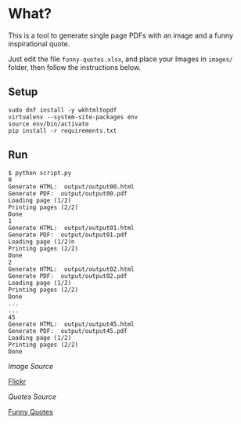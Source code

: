 # What?

This is a tool to generate single page PDFs with an image and a funny inspirational quote.

Just edit the file `funny-quotes.xlsx`, and place your Images in `images/` folder, then follow the instructions below.

## Setup

```
sudo dnf install -y wkhtmltopdf
virtualenv --system-site-packages env
source env/bin/activate
pip install -r requirements.txt
```

## Run

```
$ python script.py
0
Generate HTML:  output/output00.html
Generate PDF:  output/output00.pdf
Loading page (1/2)
Printing pages (2/2)
Done
1
Generate HTML:  output/output01.html
Generate PDF:  output/output01.pdf
Loading page (1/2)n
Printing pages (2/2)
Done
2
Generate HTML:  output/output02.html
Generate PDF:  output/output02.pdf
Loading page (1/2)
Printing pages (2/2)
Done
...
...
45
Generate HTML:  output/output45.html
Generate PDF:  output/output45.pdf
Loading page (1/2)
Printing pages (2/2)
Done
```



*Image Source*

[Flickr](https://www.flickr.com/search/?license=4%2C5%2C6%2C9%2C10&advanced=1&media=photos&color_codes=e%2Cc&dimension_search_mode=min&height=640&width=640&text=red%20hat&sort=relevance)

*Quotes Source*

[Funny Quotes](http://www.curatedquotes.com/inspirational-quotes/funny/)

